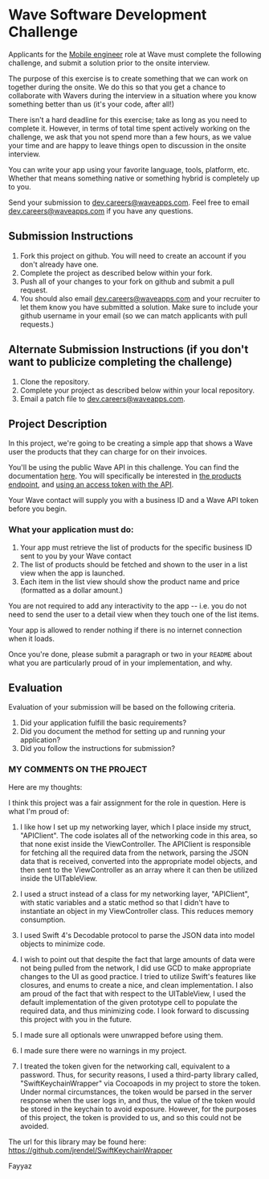 # Wave Software Development Challenge
Applicants for the [Mobile engineer](https://wave.bamboohr.co.uk/jobs/view.php?id=6) role at Wave must complete the following challenge, and submit a solution prior to the onsite interview. 

The purpose of this exercise is to create something that we can work on together during the onsite. We do this so that you get a chance to collaborate with Wavers during the interview in a situation where you know something better than us (it's your code, after all!) 

There isn't a hard deadline for this exercise; take as long as you need to complete it. However, in terms of total time spent actively working on the challenge, we ask that you not spend more than a few hours, as we value your time and are happy to leave things open to discussion in the onsite interview.

You can write your app using your favorite language, tools, platform, etc. Whether that means something native or something hybrid is completely up to you. 

Send your submission to [dev.careers@waveapps.com](dev.careers@waveapps.com). Feel free to email [dev.careers@waveapps.com](dev.careers@waveapps.com) if you have any questions.

## Submission Instructions
1. Fork this project on github. You will need to create an account if you don't already have one.
1. Complete the project as described below within your fork.
1. Push all of your changes to your fork on github and submit a pull request. 
1. You should also email [dev.careers@waveapps.com](dev.careers@waveapps.com) and your recruiter to let them know you have submitted a solution. Make sure to include your github username in your email (so we can match applicants with pull requests.)

## Alternate Submission Instructions (if you don't want to publicize completing the challenge)
1. Clone the repository.
1. Complete your project as described below within your local repository.
1. Email a patch file to [dev.careers@waveapps.com](dev.careers@waveapps.com).

## Project Description
In this project, we're going to be creating a simple app that shows a Wave user the products that they can charge for on their invoices. 

You'll be using the public Wave API in this challenge. You can find the documentation [here](http://docs.waveapps.io/). You will specifically be interested in [the products endpoint](http://docs.waveapps.io/endpoints/products.html#get--businesses-business_id-products-), and [using an access token with the API](http://docs.waveapps.io/oauth/index.html#use-the-access-token-to-access-the-api). 

Your Wave contact will supply you with a business ID and a Wave API token before you begin.

### What your application must do:

1. Your app must retrieve the list of products for the specific business ID sent to you by your Wave contact
1. The list of products should be fetched and shown to the user in a list view when the app is launched.
1. Each item in the list view should show the product name and price (formatted as a dollar amount.)

You are not required to add any interactivity to the app -- i.e. you do not need to send the user to a detail view when they touch one of the list items. 

Your app is allowed to render nothing if there is no internet connection when it loads.

Once you're done, please submit a paragraph or two in your `README` about what you are particularly proud of in your implementation, and why.

## Evaluation
Evaluation of your submission will be based on the following criteria. 

1. Did your application fulfill the basic requirements?
1. Did you document the method for setting up and running your application?
1. Did you follow the instructions for submission?

###  MY COMMENTS ON THE PROJECT
Here are my thoughts:

I think this project was a fair assignment for the role in question.  Here is what I'm proud of:

1. I like how I set up my networking layer, which I place inside my struct, "APIClient".  The code isolates all of the networking code in this area, so that none exist inside the ViewController.  The APIClient is responsible for fetching all the required data from the network, parsing the JSON data that is received, converted into the appropriate model objects, and then sent to the ViewController as an array where it can then be utilized inside the UITableView.

2. I used a struct instead of a class for my networking layer, "APIClient", with static variables and a static method so that I didn't have to instantiate an object in my ViewController class.  This reduces memory consumption.

3. I used Swift 4's Decodable protocol to parse the JSON data into model objects to minimize code.   

4. I wish to point out that despite the fact that large amounts of data were not being pulled from the network, I did use GCD to make appropriate changes to the UI as good practice.  I tried to utilize Swift's features like closures, and enums to create a nice, and clean implementation.  I also am proud of the fact that with respect to the UITableView, I used the default implementation of the given prototype cell to populate the required data, and thus minimizing code.  I look forward to discussing this project with you in the future.

5. I made sure all optionals were unwrapped before using them.

6. I made sure there were no warnings in my project.

7. I treated the token given for the networking call, equivalent to a password.  Thus, for security reasons, I used a third-party library called, "SwiftKeychainWrapper" via Cocoapods in my project to store the token.  Under normal circumstances, the token would be parsed in the server response when the user logs in, and thus, the value of the token would be stored in the keychain to avoid exposure.  However, for the purposes of this project, the token is provided to us, and so this could not be avoided.  

The url for this library may be found here: https://github.com/jrendel/SwiftKeychainWrapper

Fayyaz
